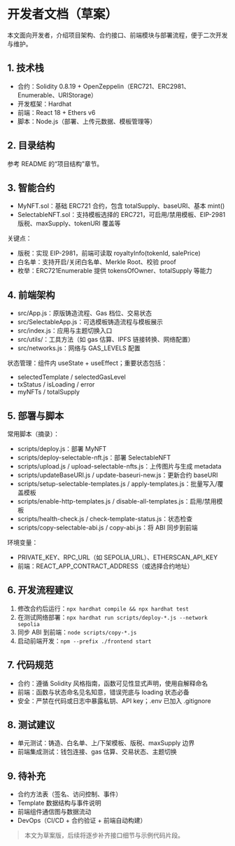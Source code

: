 # 开发者文档（草案）

本文面向开发者，介绍项目架构、合约接口、前端模块与部署流程，便于二次开发与维护。

## 1. 技术栈
- 合约：Solidity 0.8.19 + OpenZeppelin（ERC721、ERC2981、Enumerable、URIStorage）
- 开发框架：Hardhat
- 前端：React 18 + Ethers v6
- 脚本：Node.js（部署、上传元数据、模板管理等）

## 2. 目录结构
参考 README 的“项目结构”章节。

## 3. 智能合约
- MyNFT.sol：基础 ERC721 合约，包含 totalSupply、baseURI、基本 mint()
- SelectableNFT.sol：支持模板选择的 ERC721，可启用/禁用模板、EIP-2981 版税、maxSupply、tokenURI 覆盖等

关键点：
- 版税：实现 EIP-2981，前端可读取 royaltyInfo(tokenId, salePrice)
- 白名单：支持开启/关闭白名单、Merkle Root、校验 proof
- 枚举：ERC721Enumerable 提供 tokensOfOwner、totalSupply 等能力

## 4. 前端架构
- src/App.js：原版铸造流程、Gas 档位、交易状态
- src/SelectableApp.js：可选模板铸造流程与模板展示
- src/index.js：应用与主题切换入口
- src/utils/：工具方法（如 gas 估算、IPFS 链接转换、网络配置）
- src/networks.js：网络与 GAS_LEVELS 配置

状态管理：组件内 useState + useEffect；重要状态包括：
- selectedTemplate / selectedGasLevel
- txStatus / isLoading / error
- myNFTs / totalSupply

## 5. 部署与脚本
常用脚本（摘录）：
- scripts/deploy.js：部署 MyNFT
- scripts/deploy-selectable-nft.js：部署 SelectableNFT
- scripts/upload.js / upload-selectable-nfts.js：上传图片与生成 metadata
- scripts/updateBaseURI.js / update-baseuri-new.js：更新合约 baseURI
- scripts/setup-selectable-templates.js / apply-templates.js：批量写入/覆盖模板
- scripts/enable-http-templates.js / disable-all-templates.js：启用/禁用模板
- scripts/health-check.js / check-template-status.js：状态检查
- scripts/copy-selectable-abi.js / copy-abi.js：将 ABI 同步到前端

环境变量：
- PRIVATE_KEY、RPC_URL（如 SEPOLIA_URL）、ETHERSCAN_API_KEY
- 前端：REACT_APP_CONTRACT_ADDRESS（或选择合约地址）

## 6. 开发流程建议
1. 修改合约后运行：`npx hardhat compile && npx hardhat test`
2. 在测试网络部署：`npx hardhat run scripts/deploy-*.js --network sepolia`
3. 同步 ABI 到前端：`node scripts/copy-*.js`
4. 启动前端开发：`npm --prefix ./frontend start`

## 7. 代码规范
- 合约：遵循 Solidity 风格指南，函数可见性显式声明，使用自解释命名
- 前端：函数与状态命名见名知意，错误兜底与 loading 状态必备
- 安全：严禁在代码或日志中暴露私钥、API key；.env 已加入 .gitignore

## 8. 测试建议
- 单元测试：铸造、白名单、上/下架模板、版税、maxSupply 边界
- 前端集成测试：钱包连接、gas 估算、交易状态、主题切换

## 9. 待补充
- 合约方法表（签名、访问控制、事件）
- Template 数据结构与事件说明
- 前端组件通信图与数据流动
- DevOps（CI/CD + 合约验证 + 前端自动构建）

> 本文为草案版，后续将逐步补齐接口细节与示例代码片段。